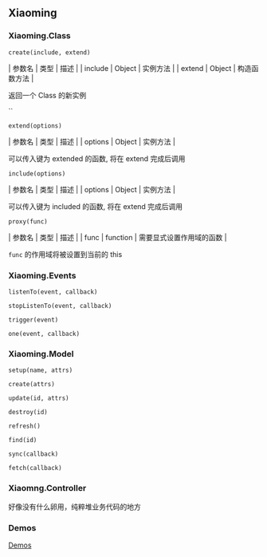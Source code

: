 ## Xiaoming

### Xiaoming.Class

`create(include, extend)`

| 参数名 | 类型 | 描述 |
| include | Object | 实例方法 |
| extend | Object | 构造函数方法 |

返回一个 Class 的新实例

``

`extend(options)`

| 参数名 | 类型 | 描述 |
| options | Object | 实例方法 |

可以传入键为 extended 的函数, 将在 extend 完成后调用

`include(options)`

| 参数名 | 类型 | 描述 |
| options | Object | 实例方法 |

可以传入键为 included 的函数, 将在 extend 完成后调用

`proxy(func)`

| 参数名 | 类型 | 描述 |
| func | function | 需要显式设置作用域的函数 |

`func` 的作用域将被设置到当前的 this

### Xiaoming.Events

`listenTo(event, callback)`

`stopListenTo(event, callback)`

`trigger(event)`

`one(event, callback)`

### Xiaoming.Model

`setup(name, attrs)`

`create(attrs)`

`update(id, attrs)`

`destroy(id)`

`refresh()`

`find(id)`

`sync(callback)`

`fetch(callback)`

### Xiaomng.Controller

好像没有什么卵用，纯粹堆业务代码的地方

### Demos
[Demos](!http://klamtlne.github.io/Xiaoming.Examples/)
